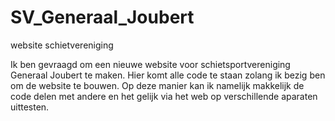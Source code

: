# SV_Generaal_Joubert
website schietvereniging

Ik ben gevraagd om een nieuwe website voor schietsportvereniging Generaal Joubert te maken. 
Hier komt alle code te staan zolang ik bezig ben om de website te bouwen. 
Op deze manier kan ik namelijk makkelijk de code delen met andere en het gelijk via het web op verschillende aparaten uittesten.
